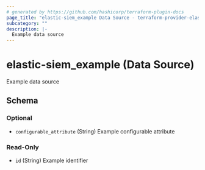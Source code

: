 ```yaml
---
# generated by https://github.com/hashicorp/terraform-plugin-docs
page_title: "elastic-siem_example Data Source - terraform-provider-elastic-siem"
subcategory: ""
description: |-
  Example data source
---
```


# elastic-siem_example (Data Source)

Example data source



<!-- schema generated by tfplugindocs -->
## Schema

### Optional

- `configurable_attribute` (String) Example configurable attribute

### Read-Only

- `id` (String) Example identifier


